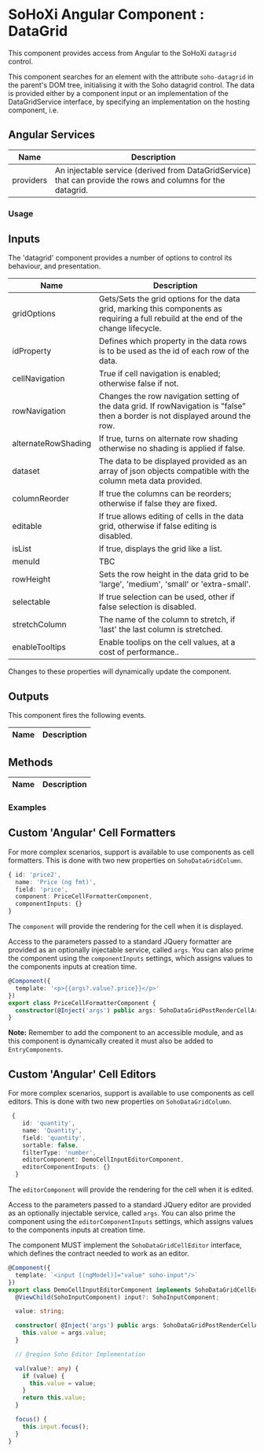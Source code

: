 # SoHoXi Angular Component : DataGrid

This component provides access from Angular to the SoHoXi `datagrid` control.

This component searches for an element with the attribute `soho-datagrid` in the parent's DOM tree, initialising it with
the Soho datagrid control.  The data is provided either by a component input or an implementation
of the DataGridService interface, by specifying an implementation on the hosting component, i.e.

## Angular Services

| Name | Description |
| --- | --- |
| providers | An injectable service (derived from DataGridService) that can provide the rows and columns for the datagrid. |

### Usage

## Inputs

The 'datagrid' component provides a number of options to control its behaviour, and presentation.

| Name | Description |
| --- | --- |
| gridOptions | Gets/Sets the grid options for the data grid, marking this components as requiring a full rebuild at the end of the change lifecycle. |
| idProperty | Defines which property in the data rows is to be used as the id of each row of the data. |
| cellNavigation | True if cell navigation is enabled; otherwise false if not. |
| rowNavigation | Changes the row navigation setting of the data grid. If rowNavigation is "false” then a border is not displayed around the row. |
| alternateRowShading | If true, turns on alternate row shading otherwise no shading is applied if false. |
| dataset | The data to be displayed provided as an array of json objects compatible with the column meta data provided. |
| columnReorder | If true the columns can be reorders; otherwise if false they are fixed. |
| editable | If true allows editing of cells in the data grid, otherwise if false editing is disabled. |
| isList | If true, displays the grid like a list. |
| menuId | TBC |
| rowHeight | Sets the row height in the data grid to be 'large', 'medium', 'small' or 'extra-small'. |
| selectable | If true selection can be used, other if false selection is disabled. |
| stretchColumn| The name of the column to stretch, if 'last' the last column is stretched. |
| enableTooltips | Enable toolips on the cell values, at a cost of performance.. |

Changes to these properties will dynamically update the component.

## Outputs

This component fires the following events.

| Name | Description |
| --- | --- |

## Methods

| Name | Description |
| --- | --- |

### Examples

## Custom 'Angular' Cell Formatters

For more complex scenarios, support is available to use components as cell formatters.  This is done with two new properties on `SohoDataGridColumn`.

```typescript
{ id: 'price2',
  name: 'Price (ng fmt)',
  field: 'price',
  component: PriceCellFormatterComponent,
  componentInputs: {}
}
```

The `component` will provide the rendering for the cell when it is displayed.

Access to the parameters passed to a standard JQuery formatter are provided as an optionally injectable service, called `args`.
You can also prime the component using the `componentInputs` settings, which assigns values to the components inputs at creation time.

```typescript
@Component({
  template: '<p>{{args?.value?.price}}</p>'
})
export class PriceCellFormatterComponent {
  constructor(@Inject('args') public args: SohoDataGridPostRenderCellArgs) {}
}
```

**Note:** Remember to add the component to an accessible module, and as this component is dynamically created it must also be added to `EntryComponents`.

## Custom 'Angular' Cell Editors

For more complex scenarios, support is available to use components as cell editors.  This is done with two new properties on `SohoDataGridColumn`.

```typescript
 {
    id: 'quantity',
    name: 'Quantity',
    field: 'quantity',
    sortable: false,
    filterType: 'number',
    editorComponent: DemoCellInputEditorComponent,
    editorComponentInputs: {}
  }
  ```

The `editorComponent` will provide the rendering for the cell when it is edited.

Access to the parameters passed to a standard JQuery editor are provided as an optionally injectable service, called `args`.  You can also prime the component using the `editorComponentInputs` settings, which assigns values to the components inputs at creation time.

The component MUST implement the `SohoDataGridCellEditor` interface, which defines the contract needed to work as an editor.

```typescript
@Component({
  template: `<input [(ngModel)]="value" soho-input"/>`
})
export class DemoCellInputEditorComponent implements SohoDataGridCellEditor {
  @ViewChild(SohoInputComponent) input?: SohoInputComponent;

  value: string;

  constructor( @Inject('args') public args: SohoDataGridPostRenderCellArgs) {
    this.value = args.value;
  }

  // @region Soho Editor Implementation

  val(value?: any) {
    if (value) {
      this.value = value;
    }
    return this.value;
  }

  focus() {
    this.input.focus();
  }
}
```
